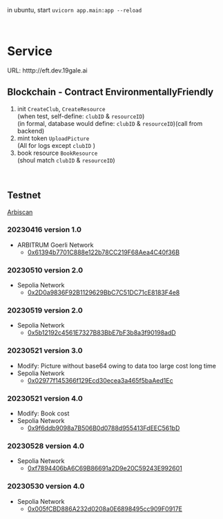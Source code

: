 
in ubuntu, start
`uvicorn app.main:app --reload`

<br>

# Service
URL: htttp://eft.dev.19gale.ai
<br>




## Blockchain - Contract EnvironmentallyFriendly

1. init `CreateClub`, `CreateResource` <br>
    (when test, self-define: `clubID` & `resourceID`)<br>
    (in formal, database would define: `clubID` & `resourceID`)(call from backend)
2. mint token `UploadPicture`<br>
    (All for logs except `clubID` )
3. book resource `BookResource`<br>
    (shoul match `clubID` & `resourceID`)

<br>

## Testnet
[Arbiscan](https://goerli.arbiscan.io/address/0x61394b7701c888e122b78cc219f68aea4c40f36b)

### 20230416 version 1.0
- ARBITRUM Goerli Network
    - [0x61394b7701C888e122b78CC219F68Aea4C40f36B](https://goerli.arbiscan.io/address/0x61394b7701c888e122b78cc219f68aea4c40f36b) 

### 20230510 version 2.0
- Sepolia Network
    - [0x2D0a9836F92B1129629BbC7C51DC71cE8183F4e8](https://sepolia.etherscan.io/address/0x2d0a9836f92b1129629bbc7c51dc71ce8183f4e8)

### 20230519 version 2.0
- Sepolia Network
    - [0x5b12192c4561E7327B83BbE7bF3b8a3f90198adD](https://sepolia.etherscan.io/address/0x5b12192c4561e7327b83bbe7bf3b8a3f90198add)


### 20230521 version 3.0
- Modify: Picture without base64 owing to data too large cost long time
- Sepolia Network
    - [0x02977f145366f129Ecd30ecea3a465f5baAed1Ec](https://sepolia.etherscan.io/address/0x02977f145366f129ecd30ecea3a465f5baaed1ec)


### 20230521 version 4.0
- Modify: Book cost
- Sepolia Network
    - [0x9f6ddb9098a7B506B0d0788d955413FdEEC561bD](https://sepolia.etherscan.io/address/0x9f6ddb9098a7b506b0d0788d955413fdeec561bd)


### 20230528 version 4.0
- Sepolia Network
    - [0xf7894406bA6C69B86691a2D9e20C59243E992601](https://sepolia.etherscan.io/address/0xf7894406bA6C69B86691a2D9e20C59243E992601)


### 20230530 version 4.0
- Sepolia Network
    - [0x005fCBD886A232d0208a0E6898495cc909F0917E](https://sepolia.etherscan.io/address/0x005fCBD886A232d0208a0E6898495cc909F0917E)
